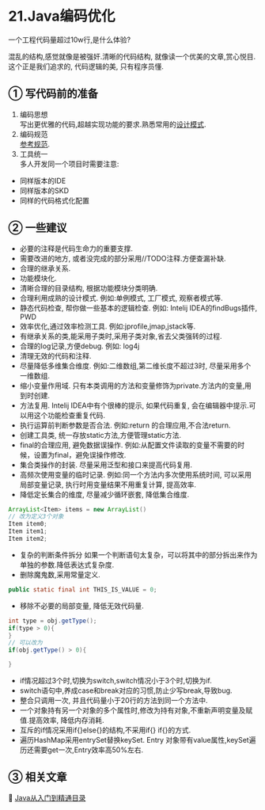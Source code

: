 21.Java编码优化
===

<div class="jumbotron">
<p>一个工程代码量超过10w行,是什么体验?</p>
<p>混乱的结构,感觉就像是被强奸.清晰的代码结构, 就像读一个优美的文章,赏心悦目.这个正是我们追求的, 代码逻辑的美, 只有程序员懂.
</p>
</div>


① 写代码前的准备
---

1. 编码思想   
写出更优雅的代码,超越实现功能的要求.熟悉常用的[设计模式](http://localhost/article/java/basic/Java设计模式.html).
2. 编码规范   
[参考规范](http://localhost/article/java/addenda/Java编码规范.html).
3. 工具统一   
多人开发同一个项目时需要注意:
* 同样版本的IDE
* 同样版本的SKD
* 同样的代码格式化配置

② 一些建议
---

* 必要的注释是代码生命力的重要支撑.
* 需要改进的地方, 或者没完成的部分采用//TODO注释.方便查漏补缺.
* 合理的继承关系.
* 功能模块化.
* 清晰合理的目录结构, 根据功能模块分类明确.
* 合理利用成熟的设计模式.
	例如:单例模式, 工厂模式, 观察者模式等.
* 静态代码检查, 帮你做一些基本的逻辑检查.
	例如: Intelij IDEA的findBugs插件, PWD
* 效率优化,通过效率检测工具.
	例如:jprofile,jmap,jstack等.
* 有继承关系的类,能采用子类时,采用子类对象,省去父类强转的过程.
* 合理的log记录,方便debug.
	例如: log4j
* 清理无效的代码和注释.
* 尽量降低多维集合维度.
	例如:二维数组,第二维长度不超过3时, 尽量采用多个一维数组.
* 缩小变量作用域.
	只有本类调用的方法和变量修饰为private.方法内的变量,用到时创建.
* 方法复用.
	Intelij IDEA中有个很棒的提示, 如果代码重复, 会在编辑器中提示.可以用这个功能检查重复代码.
* 执行运算前判断参数是否合法.
	例如:return 的合理应用,不合法return.
* 创建工具类, 统一存放static方法,方便管理static方法.	
* final的合理应用, 避免数据误操作.
	例如:从配置文件读取的变量不需要的时候，设置为final，避免误操作修改.
* 集合类操作的封装.
	尽量采用泛型和接口来提高代码复用.
* 高频次使用变量的临时记录.
	例如:同一个方法内多次使用系统时间, 可以采用局部变量记录, 执行时用变量结果不用重复计算, 提高效率.
* 降低定长集合的维度, 尽量减少循环嵌套, 降低集合维度.
```java
ArrayList<Item> items = new ArrayList()
// 改为定义3个对象
Item item0;
Item item1;
Item item2;
```
* 复杂的判断条件拆分
如果一个判断语句太复杂，可以将其中的部分拆出来作为单独的参数.降低表达式复杂度.
* 删除魔鬼数,采用常量定义.
```java
public static final int THIS_IS_VALUE = 0;
```
* 移除不必要的局部变量, 降低无效代码量.
```java
int type = obj.getType();
if(type > 0){
}
// 可以改为
if(obj.getType() > 0){

}
```
* if情况超过3个时,切换为switch,switch情况小于3个时,切换为if.
* switch语句中,养成case和break对应的习惯,防止少写break,导致bug.
* 整合只调用一次, 并且代码量小于20行的方法到同一个方法中.
* 一个对象持有另一个对象的多个属性时,修改为持有对象,不重新声明变量及赋值.提高效率, 降低内存消耗.
* 互斥的if情况采用if{}else{}的结构,不采用if{} if{}的方式.
* 遍历HashMap采用entrySet替换keySet.
	Entry 对象带有value属性,keySet遍历还需要get一次,Entry效率高50%左右.
	
③ 相关文章
---

📖 [Java从入门到精通目录](http://localhost/article/java/basic/index.html)   